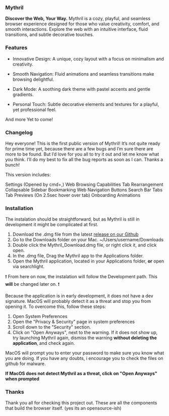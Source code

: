 ### Mythril 

**Discover the Web, Your Way.**
Mythril is a cozy, playful, and seamless browser experience designed for those who value creativity, comfort, and smooth interactions. Explore the web with an intuitive interface, fluid transitions, and subtle decorative touches.

### Features

- Innovative Design: A unique, cozy layout with a focus on minimalism and creativity.

- Smooth Navigation: Fluid animations and seamless transitions make browsing delightful.

- Dark Mode: A soothing dark theme with pastel accents and gentle gradients.

- Personal Touch: Subtle decorative elements and textures for a playful, yet professional feel.

And more Yet to come!

### Changelog

Hey everyone! This is the first public version of Mythril! It’s not quite ready for prime time yet, because there are a few bugs and I’m sure there are more to be found. But I’d love for you all to try it out and let me know what you think. I’ll do my best to fix all the bug reports as soon as I can. Thanks a bunch! 

This version includes:

Settings (Opened by cmd+,)
Web Browsing Capabilities
Tab Rearrangement 
Collapsable Sidebar 
Bookmarking
Web Navigation Buttons
Search Bar
Tabs
Tab Previews (On 2.5sec hover over tab)
Onboarding
Animations

### Installation

The instalation should be straightforward, but as Mythril is still in development it might be complicated at first. 

1. Download the .dmg file from the latest [release on our Github](https://github.com/PioMine/Mythril/releases)
2. Go to the Downloads folder on your Mac. ~/Users/username/Downloads
3. Double click the Mythril_Download.dmg file, or right click it, and click open. 
4. In the .dmg file, Drag the Mythril app to the Applications folder.
5. Open the Mythril application, located in your Applications folder, **or** open via searchlight. 

:exclamation: From here on now, the instalation will follow the Development path. This **will** be changed later on. :exclamation:

Because the application is in early development, it does not have a dev signature. MacOS will probably detect it as a threat and stop you from opening it. To overcome this, follow these steps:

1. Open System Preferences
2. Open the "Privacy & Security" page in system preferences
3. Scroll down to the "Security" section.
4. Click on "Open Anyways", next to the warning. If it does not show up, try launching Mythril again, dismiss the warning **without deleting the application**, and check again. 

MacOS will prompt you to enter your password to make sure you know what you are doing. If you have any doubts, i encourage you to check the files on github for malware. 

**If MacOS does not detect Mythril as a threat, click on "Open Anyways" when prompted** 


### Thanks

Thank you all for checking this project out. These are all the components that build the browser itself. (yes its an opensource-ish)
